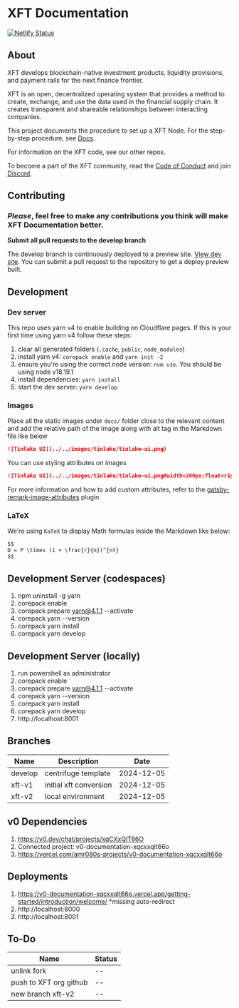 # XFT Documentation

[![Netlify Status](https://api.netlify.com/api/v1/badges/a7118d58-bd34-4f3d-97bd-00b8dc1ad2bd/deploy-status)](https://app.netlify.com/sites/centrifuge-documentation/deploys)

## About

XFT develops blockchain-native investment products, liquidity provisions, and payment rails for the next finance frontier.

XFT is an open, decentralized operating system that provides a method to create, exchange, and use the data used in the financial supply chain. It creates transparent and shareable relationships between interacting companies.

This project documents the procedure to set up a XFT Node. For the step-by-step procedure, see [Docs](https://x-financial-technologies.replit.app/docs/hub).

For information on the XFT code, see our other repos.

To become a part of the XFT community, read the [Code of Conduct](#) and join [Discord](#).

## Contributing

### _Please_, feel free to make any contributions you think will make XFT Documentation better.

**Submit all pull requests to the develop branch**

The develop branch is continuously deployed to a preview site. [View dev site](#). You can submit a pull request to the repository to get a deploy preview built.

## Development

### Dev server

This repo uses yarn v4 to enable building on Cloudflare pages. If this is your first time using yarn v4 follow these steps:

1. clear all generated folders (`.cache`, `public`, `node_modules`)
2. install yarn v4: `corepack enable` and `yarn init -2`
3. ensure you're using the correct node version: `nvm use`. You should be using node v18.19.1
4. install dependencies: `yarn install`
5. start the dev server: `yarn develop`

### Images

Place all the static images under `docs/` folder close to the relevant content and
add the relative path of the image along with alt tag in the Markdown file like below

```md
![Tinlake UI](../../images/tinlake/tinlake-ui.png)
```

You can use styling attributes on images

```md
![Tinlake UI](../../images/tinlake/tinlake-ui.png#width=200px;float=right)
```

For more information and how to add custom attributes, refer to the [gatsby-remark-image-attributes](https://github.com/rbeer/gatsby-remark-image-attributes) plugin.

### LaTeX

We're using `KaTeX` to display Math formulas inside the Markdown like below:

```
$$
D = P \times (1 + \frac{r}{n})^{nt}
$$
```

## Development Server (codespaces)
1. npm uninstall -g yarn
2. corepack enable
3. corepack prepare yarn@4.1.1 --activate
4. corepack yarn --version
5. corepack yarn install
6. corepack yarn develop

## Development Server (locally)
1. run powershell as administrator
2. corepack enable
3. corepack prepare yarn@4.1.1 --activate
4. corepack yarn --version
5. corepack yarn install
6. corepack yarn develop
7. http://localhost:8001

## Branches
| Name | Description                | Date       |
|-------------|----------------------------|------------|
| develop     | centrifuge template        | 2024-12-05 |
| xft-v1      | initial xft conversion     | 2024-12-05 |
| xft-v2      | local environment          | 2024-12-05 |

## v0 Dependencies
1. https://v0.dev/chat/projects/xqCXxQlT66O
2. Connected project: v0-documentation-xqcxxqlt66o
3. https://vercel.com/amr080s-projects/v0-documentation-xqcxxqlt66o


## Deployments
1. https://v0-documentation-xqcxxqlt66o.vercel.app/getting-started/introduction/welcome/
    *missing auto-redirect  
2. http://localhost:8000
3. http://localhost:8001




## To-Do

| Name | Status                |
|-------------|----------------------------|
| unlink fork     | --        |
| push to XFT org github       | --     |
| new branch xft-v2      | --          |
